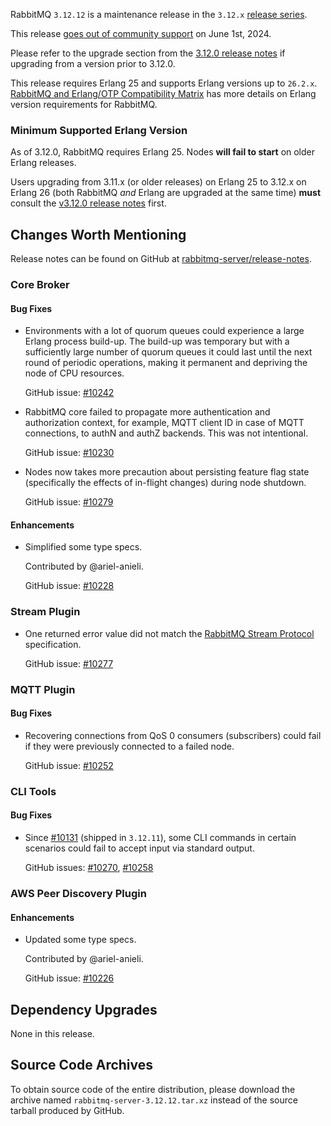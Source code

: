 RabbitMQ `3.12.12` is a maintenance release in the `3.12.x` [release series](https://www.rabbitmq.com/versions.html).

This release [goes out of community support](https://www.rabbitmq.com/release-information) on June 1st, 2024.

Please refer to the upgrade section from the [3.12.0 release notes](https://github.com/rabbitmq/rabbitmq-server/releases/tag/v3.12.0)
if upgrading from a version prior to 3.12.0.

This release requires Erlang 25 and supports Erlang versions up to `26.2.x`.
[RabbitMQ and Erlang/OTP Compatibility Matrix](https://www.rabbitmq.com/which-erlang.html) has more details on
Erlang version requirements for RabbitMQ.


### Minimum Supported Erlang Version

As of 3.12.0, RabbitMQ requires Erlang 25. Nodes **will fail to start** on older Erlang releases.

Users upgrading from 3.11.x (or older releases) on Erlang 25 to 3.12.x on Erlang 26
(both RabbitMQ *and* Erlang are upgraded at the same time) **must** consult
the [v3.12.0 release notes](https://github.com/rabbitmq/rabbitmq-server/releases/tag/v3.12.0) first.


## Changes Worth Mentioning

Release notes can be found on GitHub at [rabbitmq-server/release-notes](https://github.com/rabbitmq/rabbitmq-server/tree/v3.12.x/release-notes).


### Core Broker

#### Bug Fixes

 * Environments with a lot of quorum queues could experience a large Erlang process
   build-up. The build-up was temporary but with a sufficiently large number of
   quorum queues it could last until the next round of periodic operations,
   making it permanent and depriving the node of CPU resources.

   GitHub issue: [#10242](https://github.com/rabbitmq/rabbitmq-server/pull/10242)

 * RabbitMQ core failed to propagate more authentication and authorization context, for example,
   MQTT client ID in case of MQTT connections, to authN and authZ backends. This was not intentional.

   GitHub issue: [#10230](https://github.com/rabbitmq/rabbitmq-server/pull/10230)

 * Nodes now takes more precaution about persisting feature flag state
   (specifically the effects of in-flight changes) during node shutdown.

   GitHub issue: [#10279](https://github.com/rabbitmq/rabbitmq-server/pull/10279)

#### Enhancements

 * Simplified some type specs.

   Contributed by @ariel-anieli.

   GitHub issue: [#10228](https://github.com/rabbitmq/rabbitmq-server/pull/10228)


### Stream Plugin

 * One returned error value did not match the [RabbitMQ Stream Protocol](https://github.com/rabbitmq/rabbitmq-server/blob/v3.9.x/deps/rabbitmq_stream/docs/PROTOCOL.adoc) specification.

   GitHub issue: [#10277](https://github.com/rabbitmq/rabbitmq-server/pull/10277)


### MQTT Plugin

#### Bug Fixes

 * Recovering connections from QoS 0 consumers (subscribers) could fail if they were previously connected to a failed node.

   GitHub issue: [#10252](https://github.com/rabbitmq/rabbitmq-server/pull/10252)


### CLI Tools

#### Bug Fixes

 * Since [#10131](https://github.com/rabbitmq/rabbitmq-server/pull/10131) (shipped in `3.12.11`), some CLI commands in certain scenarios could fail to accept input via standard output.

   GitHub issues: [#10270](https://github.com/rabbitmq/rabbitmq-server/pull/10270), [#10258](https://github.com/rabbitmq/rabbitmq-server/pull/10258)


### AWS Peer Discovery Plugin

#### Enhancements

 * Updated some type specs.

   Contributed by @ariel-anieli.

   GitHub issue: [#10226](https://github.com/rabbitmq/rabbitmq-server/pull/10226)


## Dependency Upgrades

None in this release.


## Source Code Archives

To obtain source code of the entire distribution, please download the archive named `rabbitmq-server-3.12.12.tar.xz`
instead of the source tarball produced by GitHub.
